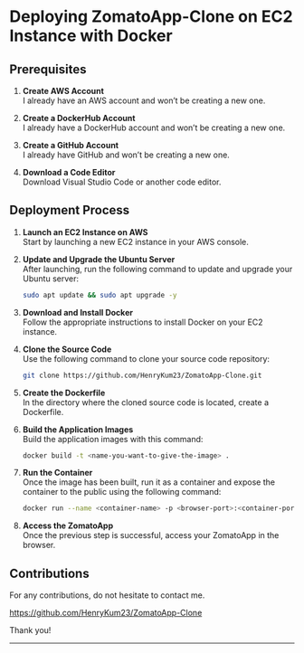 # Deploying ZomatoApp-Clone on EC2 Instance with Docker

## Prerequisites

1. **Create AWS Account**  
   I already have an AWS account and won’t be creating a new one.

2. **Create a DockerHub Account**  
   I already have a DockerHub account and won’t be creating a new one.

3. **Create a GitHub Account**  
   I already have GitHub and won’t be creating a new one.

4. **Download a Code Editor**  
   Download Visual Studio Code or another code editor.

## Deployment Process

1. **Launch an EC2 Instance on AWS**  
   Start by launching a new EC2 instance in your AWS console.

2. **Update and Upgrade the Ubuntu Server**  
   After launching, run the following command to update and upgrade your Ubuntu server:
   ```bash
   sudo apt update && sudo apt upgrade -y
   ```

3. **Download and Install Docker**  
   Follow the appropriate instructions to install Docker on your EC2 instance.

4. **Clone the Source Code**  
   Use the following command to clone your source code repository:
   ```bash
   git clone https://github.com/HenryKum23/ZomatoApp-Clone.git
   ```

5. **Create the Dockerfile**  
   In the directory where the cloned source code is located, create a Dockerfile.

6. **Build the Application Images**  
   Build the application images with this command:
   ```bash
   docker build -t <name-you-want-to-give-the-image> .
   ```

7. **Run the Container**  
   Once the image has been built, run it as a container and expose the container to the public using the following command:
   ```bash
   docker run --name <container-name> -p <browser-port>:<container-port> <image-name>
   ```

8. **Access the ZomatoApp**  
   Once the previous step is successful, access your ZomatoApp in the browser.

## Contributions
For any contributions, do not hesitate to contact me.

https://github.com/HenryKum23/ZomatoApp-Clone

Thank you!

--- 

